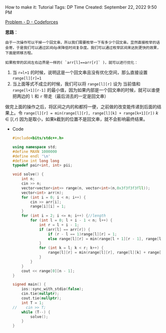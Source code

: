 How to make it: Tutorial
Tags: DP
Time Created: September 22, 2022 9:50 PM

[Problem - D - Codeforces](https://codeforces.com/contest/608/problem/D)

**思路**：

    由于一次操作可以干掉一个回文串，所以我们需要枚举一下有多少个回文串。显然直接枚举的话会寄，于是我们可以通过区间dp来降低时间复杂度。我们可以通过枚举区间来达到更快的效果，下面是转移方程。

    如果枚举的区间左右边界是一样的( `arr[l]==arr[r]` )，就可以进行优化：

1. 当 `r=l+1` 的时候，说明这是一个回文串且没有优化空间，那么直接设置 `range[l][r]=1`
2. 当上面等式不成立的时候，我们可以将 `range[l][r]` 设为 当前值和 `range[l+1][r-1]` 的最小值，因为如果内部是一个回文串的时候，就可以谁便把两边的 `l` 和 `r` 带走（最后消去的一定是回文串）

做完上面的操作之后，将区间之内的和都捋一便，之前做的改变能传递到后面的结果上。令 `range[l][r] = min(range[l][r], range[l][k] + range[k+1][r])`  $k\in [l,r)$ 因为是取小，如果k截到的位置不是回文串，就不会影响最终结果。

- Code
    
    ```cpp
    #include<bits/stdc++.h>
    
    using namespace std;
    #define MAXN 1000000
    #define endl '\n'
    #define int long long
    typedef pair<int, int> pii;
    
    void solve() {
        int n;
        cin >> n;
        vector<vector<int>> range(n, vector<int>(n,0x3f3f3f3fll));
        vector<int> arr(n);
        for (int i = 0; i < n; i++) {
            cin >> arr[i];
            range[i][i] = 1;
        }
        for (int i = 2; i <= n; i++) {//length
            for (int l = 0; l + i - 1 < n; l++) {
                int r = l + i - 1;
                if (arr[l] == arr[r]) {
                    if (r - l == 1)range[l][r] = 1;
                    else range[l][r] = min(range[l + 1][r - 1], range[l][r]);
                }
                for (int k = l; k < r; k++) {
                    range[l][r] = min(range[l][r], range[l][k] + range[k + 1][r]);
                }
            }
        }
        cout << range[0][n - 1];
    }
    
    signed main() {
        ios::sync_with_stdio(false);
        cin.tie(nullptr);
        cout.tie(nullptr);
        int T = 1;
    //    cin >> T;
        while (T--) {
            solve();
        }
    }
    ```